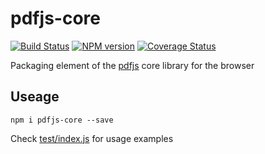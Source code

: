 # pdfjs-core
[![Build Status][travis-image]][travis-url]
[![NPM version][npm-image]][npm-url]
[![Coverage Status][coveralls-image]][coveralls-url]

Packaging element of the [pdfjs](https://github.com/mozilla/pdf.js/) core library for the browser

## Useage
```Shell
npm i pdfjs-core --save
```

Check [test/index.js](test/index.js) for usage examples

[travis-url]: https://travis-ci.org/jerp/pdfjs-core
[travis-image]: https://travis-ci.org/jerp/pdfjs-core.svg?branch=master
[npm-image]: https://img.shields.io/npm/v/pdfjs-core.svg
[npm-url]: https://www.npmjs.com/package/pdfjs-core
[coveralls-url]: https://coveralls.io/github/jerp/pdfjs-core?branch=master
[coveralls-image]: https://coveralls.io/repos/github/jerp/pdfjs-core/badge.svg?branch=master